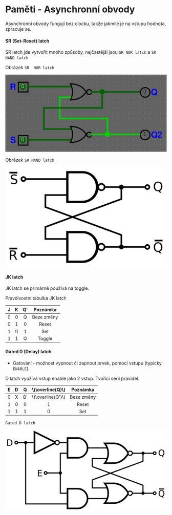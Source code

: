 # Paměti - Asynchronní obvody

Asynchronní obvody fungují bez clocku, takže jakmile je na vstupu hodnota, zpracuje se.

#### SR (Set-Reset) latch

SR latch jde vytvořit mnoho způsoby, nejčastější jsou `SR NOR latch` a `SR NAND latch`

Obrázek `SR  NOR latch`

<img src="https://raw.githubusercontent.com/jaywor1/aps/main/obrazky/sr-latch.png">


Obrázek `SR NAND latch`

<img src="https://raw.githubusercontent.com/jaywor1/aps/main/obrazky/1024px-SR_Flip-flop_Diagram.svg.png" width="500px">

#### JK latch

JK latch se primárně používá na toggle.

Pravdivostní tabulka JK latch

| J | K | Q' | Poznámka |
|:-:|:-:|:--:|:-------:|
| 0 | 0 | Q | Beze změny |
| 0 | 1 | 0 | Reset |
| 1 | 0 | 1 | Set |
| 1 | 1 | Q | Toggle |

#### Gated D (Delay) latch

- Gatování - možnost vypnout či zapnout prvek, pomocí vstupu (typicky `ENABLE`).

D latch využívá vstup enable jako 2 vstup. Tvořící sérii pravidel.

| E | D | Q | \\(\overline{Q}\\) | Poznámka |
|:-:|:-:|:-:|:--------------:|:--------:|
| 0 | X | Q' | \\(\overline{Q'}\\) | Beze změny |
| 1 | 0 | 0 | 1 | Reset |
| 1 | 1 | 1 | 0 | Set |

`Gated D latch`

<img src="https://raw.githubusercontent.com/jaywor1/aps/main/obrazky/D-type_Transparent_Latch_(NOR).svg.png" width="500px">